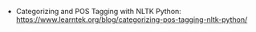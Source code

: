- Categorizing and POS Tagging with NLTK Python: https://www.learntek.org/blog/categorizing-pos-tagging-nltk-python/